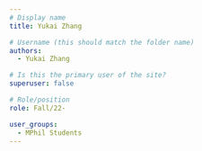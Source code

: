 ```yaml
---
# Display name
title: Yukai Zhang

# Username (this should match the folder name)
authors:
  - Yukai Zhang

# Is this the primary user of the site?
superuser: false

# Role/position
role: Fall/22-

user_groups:
  - MPhil Students
---
```

